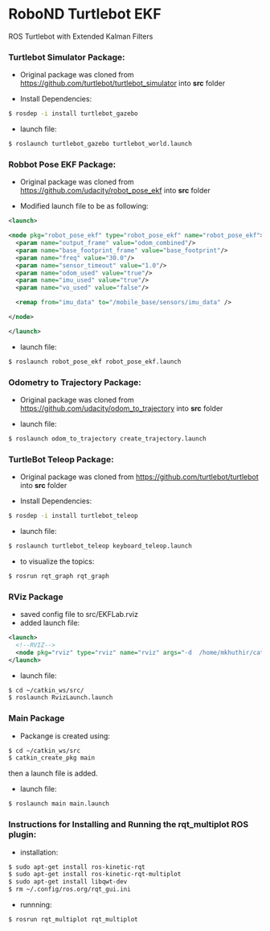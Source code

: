 # RoboND Turtlebot EKF
ROS Turtlebot with Extended Kalman Filters


### Turtlebot Simulator Package:

* Original package was cloned from https://github.com/turtlebot/turtlebot_simulator into **src** folder

* Install Dependencies:
```bash
$ rosdep -i install turtlebot_gazebo
```
* launch file:
```bash
$ roslaunch turtlebot_gazebo turtlebot_world.launch
```

### Robbot Pose EKF Package:

* Original package was cloned from https://github.com/udacity/robot_pose_ekf into **src** folder

* Modified launch file to be as following:

```xml
<launch>

<node pkg="robot_pose_ekf" type="robot_pose_ekf" name="robot_pose_ekf">
  <param name="output_frame" value="odom_combined"/>
  <param name="base_footprint_frame" value="base_footprint"/>
  <param name="freq" value="30.0"/>
  <param name="sensor_timeout" value="1.0"/>  
  <param name="odom_used" value="true"/>
  <param name="imu_used" value="true"/>
  <param name="vo_used" value="false"/>

  <remap from="imu_data" to="/mobile_base/sensors/imu_data" />    

</node>

</launch>
```

* launch file:
```bash
$ roslaunch robot_pose_ekf robot_pose_ekf.launch
```

### Odometry to Trajectory Package:

* Original package was cloned from https://github.com/udacity/odom_to_trajectory into **src** folder

* launch file:
```bash
$ roslaunch odom_to_trajectory create_trajectory.launch
```

### TurtleBot Teleop Package:

* Original package was cloned from https://github.com/turtlebot/turtlebot into **src** folder

* Install Dependencies:
```bash
$ rosdep -i install turtlebot_teleop
```

* launch file:
```bash
$ roslaunch turtlebot_teleop keyboard_teleop.launch
```

* to visualize the topics:

```bash
$ rosrun rqt_graph rqt_graph
```

### RViz Package

* saved config file to src/EKFLab.rviz
* added launch file:

```xml
<launch>
  <!--RVIZ-->
  <node pkg="rviz" type="rviz" name="rviz" args="-d  /home/mkhuthir/catkin_ws/src/EKFLab.rviz"/>
</launch>
```
* launch file:
```bash
$ cd ~/catkin_ws/src/
$ roslaunch RvizLaunch.launch
```

### Main Package

* Packange is created using:
```bash
$ cd ~/catkin_ws/src
$ catkin_create_pkg main
```
then a launch file is added.

* launch file:
```bash
$ roslaunch main main.launch
```

### Instructions for Installing and Running the rqt_multiplot ROS plugin:

* installation:

```bash
$ sudo apt-get install ros-kinetic-rqt
$ sudo apt-get install ros-kinetic-rqt-multiplot
$ sudo apt-get install libqwt-dev
$ rm ~/.config/ros.org/rqt_gui.ini
```

* runnning:

```bash
$ rosrun rqt_multiplot rqt_multiplot
```


